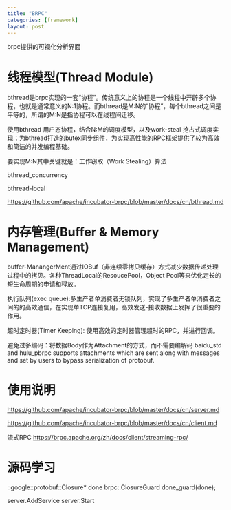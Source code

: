 ```yaml
---
title: "BRPC"
categories: [framework]
layout: post
---
```




brpc提供的可视化分析界面

# 线程模型(Thread Module)

bthread是brpc实现的一套“协程”。传统意义上的协程是一个线程中开辟多个协程，也就是通常意义的N:1协程。而bthread是M:N的“协程”，每个bthread之间是平等的，所谓的M:N是指协程可以在线程间迁移。

使用bthread 用户态协程，结合N:M的调度模型，以及work-steal 抢占式调度实现；为bthread打造的butex同步组件，为实现高性能的RPC框架提供了较为高效和简洁的并发编程基础。

要实现M:N其中关键就是：工作窃取（Work Stealing）算法

bthread_concurrency


bthread-local


https://github.com/apache/incubator-brpc/blob/master/docs/cn/bthread.md



# 内存管理(Buffer & Memory Management)
buffer-ManangerMent通过IOBuf（非连续零拷贝缓存）方式减少数据传递处理过程中的拷贝。各种ThreadLocal的ResoucePool，Object Pool等来优化定长的短生命周期的申请和释放。

执行队列(exec queue):多生产者单消费者无锁队列，实现了多生产者单消费者之间的的高效通信，在实现单TCP连接复用，高效发送-接收数据上发挥了很重要的作用。

超时定时器(Timer Keeping): 使用高效的定时器管理超时的RPC，并进行回调。

避免过多编码：将数据Body作为Attachment的方式，而不需要编解码
baidu_std and hulu_pbrpc supports attachments which are sent along with messages and set by users to bypass serialization of protobuf.



# 使用说明

https://github.com/apache/incubator-brpc/blob/master/docs/cn/server.md


https://github.com/apache/incubator-brpc/blob/master/docs/cn/client.md




流式RPC
https://brpc.apache.org/zh/docs/client/streaming-rpc/



# 源码学习

::google::protobuf::Closure* done
brpc::ClosureGuard done_guard(done);


server.AddService
server.Start